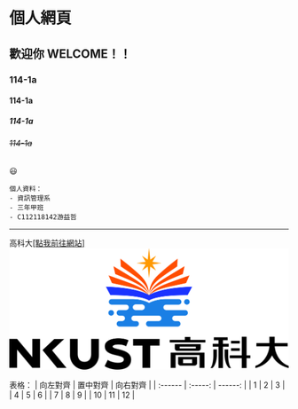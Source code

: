 # 個人網頁
## 歡迎你 WELCOME！！
### 114-1a
#### **114-1a**
##### *114-1a*
###### ~~114-1a~~
😃
```
個人資料：
- 資訊管理系
- 三年甲班
- C112118142游益哲
```
---

高科大[[點我前往網站]](http://www.nkust.edu.tw)
![NKUST](nkust.png "NKUST")

表格：
| 向左對齊 | 置中對齊 | 向右對齊 |
| :------ | :-----: | ------: |
| 1 | 2 | 3 |
| 4 | 5 | 6 |
| 7 | 8 | 9 |
| 10 | 11 | 12 |

